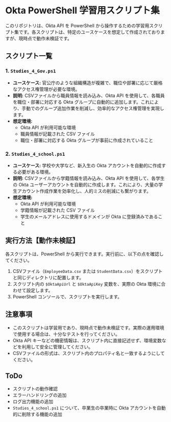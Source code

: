 # Okta PowerShell 学習用スクリプト集

このリポジトリは、Okta API を PowerShell から操作するための学習用スクリプト集です。各スクリプトは、特定のユースケースを想定して作成されておりますが、現時点で動作未検証です。

## スクリプト一覧

### 1. `Studies_4_Gov.ps1`

* **ユースケース:** 官公庁のような組織構造が複雑で、職位や部署に応じて厳格なアクセス権管理が必要な環境。
* **説明:** CSVファイルから職員情報を読み込み、Okta API を使用して、各職員を職位・部署に対応する Okta グループに自動的に追加します。これにより、手動でのグループ追加作業を削減し、効率的なアクセス権管理を実現します。
* **想定環境:**
    * Okta API が利用可能な環境
    * 職員情報が記載された CSV ファイル
    * 職位・部署に対応する Okta グループが事前に作成されていること

### 2. `Studies_4_school.ps1`

* **ユースケース:** 学校や大学など、新入生の Okta アカウントを自動的に作成する必要がある環境。
* **説明:** CSVファイルから学籍情報を読み込み、Okta API を使用して、各学生の Okta ユーザーアカウントを自動的に作成します。これにより、大量の学生アカウント作成作業を効率化し、人的ミスの削減にも繋がります。
* **想定環境:**
    * Okta API が利用可能な環境
    * 学籍情報が記載された CSV ファイル
    * 学生のメールアドレスに使用するドメインが Okta に登録済みであること

## 実行方法【動作未検証】

各スクリプトは、PowerShell から実行できます。実行前に、以下の点を確認してください。

1.  CSVファイル（`EmployeeData.csv` または `StudentData.csv`）をスクリプトと同じディレクトリに配置します。
2.  スクリプト内の `$OktaApiUrl` と `$OktaApiKey` 変数を、実際の Okta 環境に合わせて設定します。
3.  PowerShell コンソールで、スクリプトを実行します。

## 注意事項

* このスクリプトは学習用であり、現時点で動作未検証です。実際の運用環境で使用する場合は、十分なテストを行ってください。
* Okta API キーなどの機密情報は、スクリプト内に直接記述せず、環境変数などを利用して安全に管理してください。
* CSVファイルの形式は、スクリプト内のプロパティ名と一致するようにしてください。

## ToDo

* スクリプトの動作確認
* エラーハンドリングの追加
* ログ出力機能の追加
* `Studies_4_school.ps1` について、卒業生の卒業時に Okta アカウントを自動的に削除する機能の追加
